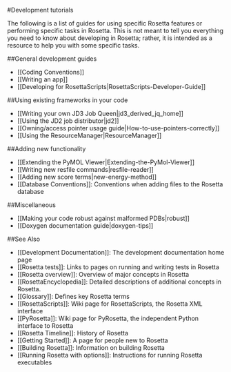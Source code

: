 #Development tutorials

The following is a list of guides for using specific Rosetta features or performing specific tasks in Rosetta. This is not meant to tell you everything you need to know about developing in Rosetta; rather, it is intended as a resource to help you with some specific tasks.

##General development guides
* [[Coding Conventions]]
* [[Writing an app]]
* [[Developing for RosettaScripts|RosettaScripts-Developer-Guide]]

##Using existing frameworks in your code
* [[Writing your own JD3 Job Queen|jd3_derived_jq_home]]
* [[Using the JD2 job distributor|jd2]]
* [[Owning/access pointer usage guide|How-to-use-pointers-correctly]]
* [[Using the ResourceManager|ResourceManager]]

##Adding new functionality
* [[Extending the PyMOL Viewer|Extending-the-PyMol-Viewer]]
* [[Writing new resfile commands|resfile-reader]]
* [[Adding new score terms|new-energy-method]]
* [[Database Conventions]]: Conventions when adding files to the Rosetta database


##Miscellaneous
* [[Making your code robust against malformed PDBs|robust]]
* [[Doxygen documentation guide|doxygen-tips]]

##See Also

* [[Development Documentation]]: The development documentation home page
* [[Rosetta tests]]: Links to pages on running and writing tests in Rosetta
* [[Rosetta overview]]: Overview of major concepts in Rosetta
* [[RosettaEncyclopedia]]: Detailed descriptions of additional concepts in Rosetta.
* [[Glossary]]: Defines key Rosetta terms
* [[RosettaScripts]]: Wiki page for RosettaScripts, the Rosetta XML interface
* [[PyRosetta]]: Wiki page for PyRosetta, the independent Python interface to Rosetta
* [[Rosetta Timeline]]: History of Rosetta
* [[Getting Started]]: A page for people new to Rosetta
* [[Building Rosetta]]: Information on building Rosetta
* [[Running Rosetta with options]]: Instructions for running Rosetta executables